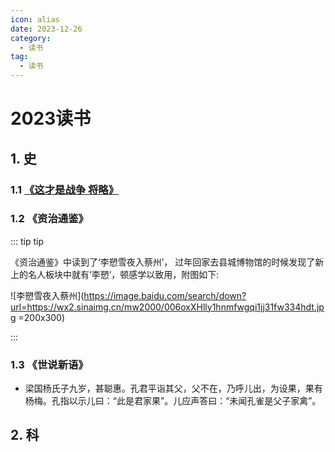```yaml
---
icon: alias
date: 2023-12-26
category:
  - 读书
tag:
  - 读书
---
```


# 2023读书

<!-- more -->

## 1. 史

### 1.1 [《这才是战争 将略》](https://book.douban.com/subject/36349702/)

### 1.2 《资治通鉴》

::: tip tip

《资治通鉴》中读到了‘李愬雪夜入蔡州’， 过年回家去县城博物馆的时候发现了新上的名人板块中就有‘李愬’，顿感学以致用，附图如下:


![李愬雪夜入蔡州](https://image.baidu.com/search/down?url=https://wx2.sinaimg.cn/mw2000/006oxXHlly1hnmfwgqi1jj31fw334hdt.jpg =200x300)



:::


### 1.3 《世说新语》

- 梁国杨氏子九岁，甚聪惠。孔君平诣其父，父不在，乃呼儿出，为设果，果有杨梅。孔指以示儿曰：“此是君家果”。儿应声答曰：“未闻孔雀是父子家禽”。

## 2. 科
